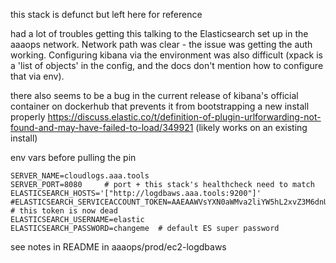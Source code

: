 this stack is defunct but left here for reference

had a lot of troubles getting this talking to the Elasticsearch set up in the aaaops network. Network path was clear - the issue was getting the auth working. Configuring kibana via the environment was also difficult (xpack is a 'list of objects' in the config, and the docs don't mention how to configure that via env).

there also seems to be a bug in the current release of kibana's official container on dockerhub that prevents it from bootstrapping a new install properly https://discuss.elastic.co/t/definition-of-plugin-urlforwarding-not-found-and-may-have-failed-to-load/349921 (likely works on an existing install)


env vars before pulling the pin

```
SERVER_NAME=cloudlogs.aaa.tools
SERVER_PORT=8080     # port + this stack's healthcheck need to match
ELASTICSEARCH_HOSTS='["http://logdbaws.aaa.tools:9200"]'
#ELASTICSEARCH_SERVICEACCOUNT_TOKEN=AAEAAWVsYXN0aWMva2liYW5hL2xvZ3M6dnU1dHdxNVFUd3FiY1NJUV9DSHMxQQ   # this token is now dead
ELASTICSEARCH_USERNAME=elastic
ELASTICSEARCH_PASSWORD=changeme  # default ES super password
```

see notes in README in aaaops/prod/ec2-logdbaws